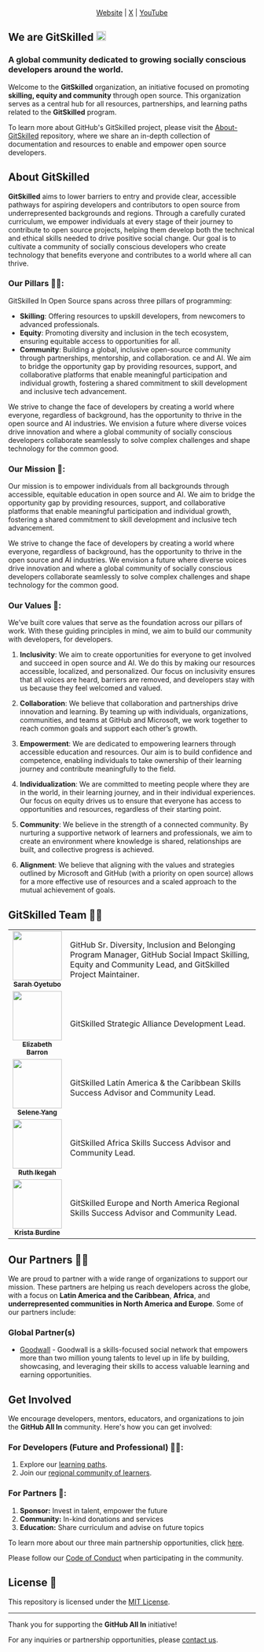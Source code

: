 <p align="center">
  <br/>
  <a href="https://allinopensource.org/">Website</a> | <a href="https://x.com/AllInOpenSource">X</a> | <a href="https://www.youtube.com/channel/UC0Au0bMgyOpUM9WKm29G95w">YouTube</a> 
  <br/>
</p>

## We are GitSkilled <img src="https://avatars.githubusercontent.com/u/189777612?s=200&v=4" width="20" height="20" />

### A global community dedicated to growing socially conscious developers around the world.

Welcome to the **GitSkilled** organization, an initiative focused on promoting **skilling, equity and community** through open source. This organization serves as a central hub for all resources, partnerships, and learning paths related to the **GitSkilled** program.

To learn more about GitHub's GitSkilled project, please visit the [About-GitSkilled](https://github.com/GitSkilled/About-GitSkilled) repository, where we share an in-depth collection of documentation and resources to enable and empower open source developers. 

## About GitSkilled

**GitSkilled** aims to lower barriers to entry and provide clear, accessible pathways for aspiring developers and contributors to open source from underrepresented backgrounds and regions. Through a carefully curated curriculum, we empower individuals at every stage of their journey to contribute to open source projects, helping them develop both the technical and ethical skills needed to drive positive social change. Our goal is to cultivate a community of socially conscious developers who create technology that benefits everyone and contributes to a world where all can thrive.

### Our Pillars 💪🏾:

GitSkilled In Open Source spans across three pillars of programming:
- **Skilling**: Offering resources to upskill developers, from newcomers to advanced professionals.
- **Equity**: Promoting diversity and inclusion in the tech ecosystem, ensuring equitable access to opportunities for all.
- **Community**: Building a global, inclusive open-source community through partnerships, mentorship, and collaboration.
ce and AI. We aim to bridge the opportunity gap by providing resources, support, and collaborative platforms that enable meaningful participation and individual growth, fostering a shared commitment to skill development and inclusive tech advancement.

We strive to change the face of developers by creating a world where everyone, regardless of background, has the opportunity to thrive in the open source and AI industries. We envision a future where diverse voices drive innovation and where a global community of socially conscious developers collaborate seamlessly to solve complex challenges and shape technology for the common good.

### Our Mission 🎯:
Our mission is to empower individuals from all backgrounds through accessible, equitable education in open source and AI. We aim to bridge the opportunity gap by providing resources, support, and collaborative platforms that enable meaningful participation and individual growth, fostering a shared commitment to skill development and inclusive tech advancement.

We strive to change the face of developers by creating a world where everyone, regardless of background, has the opportunity to thrive in the open source and AI industries. We envision a future where diverse voices drive innovation and where a global community of socially conscious developers collaborate seamlessly to solve complex challenges and shape technology for the common good.


### Our Values  💎:
We’ve built core values that serve as the foundation across our pillars of work. With these guiding principles in mind, we aim to build our community with developers, for developers.


1. **Inclusivity**: We aim to create opportunities for everyone to get involved and succeed in open source and AI. We do this by making our resources accessible, localized, and personalized. Our focus on inclusivity ensures that all voices are heard, barriers are removed, and developers stay with us because they feel welcomed and valued.

2. **Collaboration**: We believe that collaboration and partnerships drive innovation and learning. By teaming up with individuals, organizations, communities, and teams at GitHub and Microsoft, we work together to reach common goals and support each other’s growth.  

3. **Empowerment**: We are dedicated to empowering learners through accessible education and resources. Our aim is to build confidence and competence, enabling individuals to take ownership of their learning journey and contribute meaningfully to the field.

4. **Individualization**: We are committed to meeting people where they are in the world, in their learning journey, and in their individual experiences. Our focus on equity drives us to ensure that everyone has access to opportunities and resources, regardless of their starting point.

5. **Community**: We believe in the strength of a connected community. By nurturing a supportive network of learners and professionals, we aim to create an environment where knowledge is shared, relationships are built, and collective progress is achieved.

6. **Alignment**: We believe that aligning with the values and strategies outlined by Microsoft and GitHub (with a priority on open source) allows for a more effective use of resources and a scaled approach to the mutual achievement of goals.


## GitSkilled Team  👥👥
<table>
  <tr>
    <td align="center"><a href="https://github.com/soyetubo"><img src="https://avatars.githubusercontent.com/u/70516588?v=4" width="100px;" alt=""/><br /><sub><b>Sarah Oyetubo</b></sub></a></td>
    <td>GitHub Sr. Diversity, Inclusion and Belonging Program Manager, GitHub Social Impact Skilling, Equity and Community Lead, and GitSkilled Project Maintainer.</td>
  </tr>
   <tr>
    <td align="center"><a href="https://github.com/ElizabethN"><img src="https://avatars.githubusercontent.com/u/57594?v=4" width="100px;" alt=""/><br /><sub><b>Elizabeth Barron</b></sub></a></td>
    <td> GitSkilled Strategic Alliance Development Lead.</td>
  </tr>
   <tr>
    <td align="center"><a href="https://github.com/seleneyang"><img src="https://avatars.githubusercontent.com/u/20440464?v=4" width="100px;" alt=""/><br /><sub><b>Selene Yang</b></sub></a></td>
    <td>GitSkilled Latín America & the Caribbean Skills Success Advisor and Community Lead.</td>
  </tr>
   <tr>
    <td align="center"><a href="https://github.com/Ruth-ikegah"><img src="https://avatars.githubusercontent.com/u/62059002?v=4" width="100px;" alt=""/><br /><sub><b>Ruth Ikegah</b></sub></a></td>
    <td>GitSkilled Africa Skills Success Advisor and Community Lead.</td>
  </tr>
   <tr>
    <td align="center"><a href="https://github.com/Grammaresque"><img src="https://avatars.githubusercontent.com/u/119525559?v=4" width="100px;" alt=""/><br /><sub><b>Krista Burdine</b></sub></a></td>
    <td> GitSkilled Europe and North America Regional Skills Success Advisor and Community Lead.</td>
  </tr>
</table>


## Our Partners 🤝🏽

We are proud to partner with a wide range of organizations to support our mission. 
These partners are helping us reach developers across the globe, with a focus on **Latin America and the Caribbean**, **Africa**, and **underrepresented communities in North America and Europe**. Some of our partners include:

### Global Partner(s)

- [Goodwall](https://www.goodwall.io/) - Goodwall is a skills-focused social network that empowers more than two million young talents to level up in life by building, showcasing, and leveraging their skills to access valuable learning and earning opportunities.
  

## Get Involved

We encourage developers, mentors, educators, and organizations to join the **GitHub All In** community. Here's how you can get involved:

### For Developers (Future and Professional) 🧑‍💻:

1. Explore our [learning paths](https://github.com/All-In-Open-Source-Project/About-All-In/blob/main/curriculum.md).
2. Join our [regional community of learners](https://github.com/All-In-Open-Source-Project/About-All-In/blob/main/communities.md).

### For Partners 👥:

1. **Sponsor:** Invest in talent, empower the future
2. **Community:** In-kind donations and services
3. **Education:** Share curriculum and advise on future topics

To learn more about our three main partnership opportunities, click [here](https://github.com/All-In-Open-Source-Project/About-All-In/blob/main/partners.md).

Please follow our [Code of Conduct](https://docs.github.com/en/site-policy/github-terms/github-community-code-of-conduct) when participating in the community.


## License 📜

This repository is licensed under the [MIT License](https://mit-license.org/).

---

Thank you for supporting the **GitHub All In** initiative!

For any inquiries or partnership opportunities, please [contact us](mailto:info@allinopensource.org).


